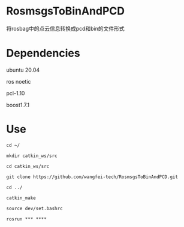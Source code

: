 # RosmsgsToBinAndPCD
将rosbag中的点云信息转换成pcd和bin的文件形式

# Dependencies

ubuntu 20.04

ros noetic

pcl-1.10

boost1.7.1

# Use

`cd ~/`

`mkdir catkin_ws/src`

`cd catkin_ws/src`

`git clone https://github.com/wangfei-tech/RosmsgsToBinAndPCD.git`

`cd ../`

`catkin_make`

`source dev/set.bashrc`

`rosrun *** ****`


